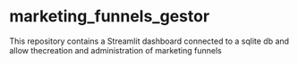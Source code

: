 # marketing_funnels_gestor
This repository contains a Streamlit dashboard connected to a sqlite db and allow thecreation and administration of marketing funnels
